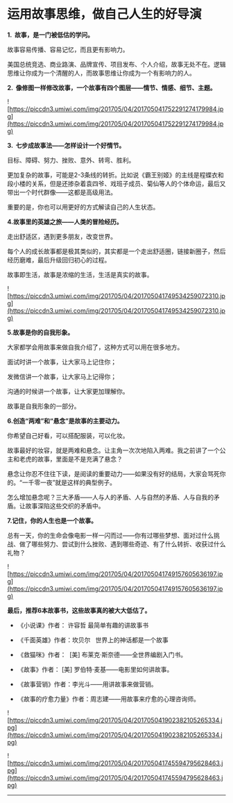 # 运用故事思维，做自己人生的好导演

 **1.  故事，是一门被低估的学问。**

故事容易传播、容易记忆，而且更有影响力。

美国总统竞选、商业路演、品牌宣传、项目发布、个人介绍，故事无处不在。逻辑思维让你成为一个清醒的人，而故事思维让你成为一个有影响力的人。

 **2.  像修图一样修改故事，一个故事有四个图层——情节、情感、细节、主题。**

![https://piccdn3.umiwi.com/img/201705/04/201705041752291274179984.jpg](https://piccdn3.umiwi.com/img/201705/04/201705041752291274179984.jpg)

 **3.  七步成故事法——怎样设计一个好情节。**

目标、障碍、努力、挫败、意外、转弯、胜利。

更加复杂的故事，可能是2-3条线的转折。比如说《霸王别姬》的主线是程蝶衣和段小楼的关系，但是还掺杂着袁四爷、戏班子成员、菊仙等人的个体命运，最后又带出一个时代群像——这都是高级用法。

重要的是，你也可以用更好的方式解读自己的人生状态。

 **4.故事里的英雄之旅——人类的冒险经历。**

走出舒适区，遇到更多朋友，改变世界。

每个人的成长故事都是极其类似的，其实都是一个走出舒适圈，链接新圈子，然后经历磨难，最后升级回归初心的过程。

故事即生活，故事是浓缩的生活，生活是真实的故事。

![https://piccdn3.umiwi.com/img/201705/04/201705041749534259072310.jpg](https://piccdn3.umiwi.com/img/201705/04/201705041749534259072310.jpg)

 **5.故事是你的自我形象。**

大家都学会用故事来做自我介绍了，这种方式可以用在很多地方。

面试时讲一个故事，让大家马上记住你；

发微信讲一个故事，让大家马上记得你；

沟通的时候讲一个故事，让大家更加理解你。

故事是自我形象的一部分。

 **6.创造“两难”和“悬念”是故事的主要动力。**

你希望自己好看，可以搭配服装，可以化妆。

故事最好的妆容，就是两难和悬念。让主角一次次地陷入两难。我之前讲了一个公主和老虎的故事，里面是不是充满了悬念？

悬念让你忍不住往下读，是阅读的重要动力——如果没有好的结局，大家会骂死你的。“一千零一夜”就是这样的典型例子。

怎么增加悬念呢？三大矛盾——人与人的矛盾、人与自然的矛盾、人与自我的矛盾。让故事深陷这些交织的矛盾中。

 **7.记住，你的人生也是一个故事。**

总有一天，你的生命会像电影一样一闪而过——你有过哪些梦想、面对过什么挑战、做了哪些努力、尝试到什么挫败、遇到哪些奇迹、有了什么转折、收获过什么礼物？

![https://piccdn3.umiwi.com/img/201705/04/201705041749157605636197.jpg](https://piccdn3.umiwi.com/img/201705/04/201705041749157605636197.jpg)

 **最后，推荐6本故事书，这些故事真的被大大低估了。**

* 《小说课》作者： 许容哲 最简单有趣的讲故事书

* 《千面英雄》作者：坎贝尔   世界上的神话都是一个故事

* 《救猫咪》作者：  [美] 布莱克·斯奈德——全世界编剧入门书。

* 《故事》作者： [美] 罗伯特·麦基——电影里如何讲故事。

* 《故事营销》作者：李光斗——用讲故事来做营销。

* 《故事的疗愈力量》作者：周志建——用故事来疗愈的心理咨询师。

![https://piccdn3.umiwi.com/img/201705/04/201705041902382105265334.jpg](https://piccdn3.umiwi.com/img/201705/04/201705041902382105265334.jpg)

![https://piccdn3.umiwi.com/img/201705/04/201705041745594795628463.jpg](https://piccdn3.umiwi.com/img/201705/04/201705041745594795628463.jpg)

---

